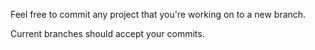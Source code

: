 Feel free to commit any project that you're working on to a new branch.

Current branches should accept your commits.